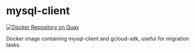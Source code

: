 # mysql-client

[![Docker Repository on Quay](https://quay.io/repository/yeebase/mysql-client/status "Docker Repository on Quay")](https://quay.io/repository/yeebase/mysql-client)

Docker image containing mysql-client and gcloud-sdk, useful for migration tasks.
